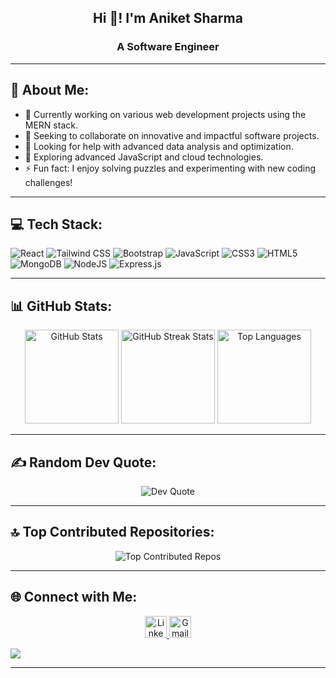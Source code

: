 <h2 align="center">Hi 👋! I'm Aniket Sharma</h2>
<h3 align="center">A Software Engineer</h3>

---

## 💫 About Me:
- 🔭 Currently working on various web development projects using the MERN stack.
- 👯 Seeking to collaborate on innovative and impactful software projects.
- 🤝 Looking for help with advanced data analysis and optimization.
- 🌱 Exploring advanced JavaScript and cloud technologies.
- ⚡ Fun fact: I enjoy solving puzzles and experimenting with new coding challenges!

---

## 💻 Tech Stack:
![React](https://img.shields.io/badge/react-%2320232a.svg?style=for-the-badge&logo=react&logoColor=%2361DAFB)
![Tailwind CSS](https://img.shields.io/badge/tailwindcss-%2338B2AC.svg?style=for-the-badge&logo=tailwind-css&logoColor=white)
![Bootstrap](https://img.shields.io/badge/bootstrap-%238511FA.svg?style=for-the-badge&logo=bootstrap&logoColor=white)
![JavaScript](https://img.shields.io/badge/javascript-%23323330.svg?style=for-the-badge&logo=javascript&logoColor=%23F7DF1E)
![CSS3](https://img.shields.io/badge/css3-%231572B6.svg?style=for-the-badge&logo=css3&logoColor=white)
![HTML5](https://img.shields.io/badge/html5-%23E34F26.svg?style=for-the-badge&logo=html5&logoColor=white)
![MongoDB](https://img.shields.io/badge/mongodb-%2347A248.svg?style=for-the-badge&logo=mongodb&logoColor=white)
![NodeJS](https://img.shields.io/badge/node.js-6DA55F?style=for-the-badge&logo=node.js&logoColor=white)
![Express.js](https://img.shields.io/badge/express.js-%23404d59.svg?style=for-the-badge&logo=express&logoColor=%2361DAFB)

---

## 📊 GitHub Stats:
<div align="center">
  <img src="https://github-readme-stats.vercel.app/api?username=AniketSharma-dev&theme=dark&hide_border=false&include_all_commits=false&count_private=false" height="150" alt="GitHub Stats"/>
  <img src="https://github-readme-streak-stats.herokuapp.com/?user=AniketSharma-dev&theme=dark&hide_border=false" height="150" alt="GitHub Streak Stats"/>
  <img src="https://github-readme-stats.vercel.app/api/top-langs/?username=AniketSharma-dev&theme=dark&hide_border=false&include_all_commits=false&count_private=false&layout=compact" height="150" alt="Top Languages"/>
</div>

---

## ✍️ Random Dev Quote:
<div align="center">
  <img src="https://quotes-github-readme.vercel.app/api?type=horizontal&theme=gruvbox" alt="Dev Quote"/>
</div>

---

## 🔝 Top Contributed Repositories:
<div align="center">
  <img src="https://github-contributor-stats.vercel.app/api?username=AniketSharma-dev&limit=5&theme=dark&combine_all_yearly_contributions=true" alt="Top Contributed Repos"/>
</div>

---

## 🌐 Connect with Me:
<div align="center">
  <a href="https://www.linkedin.com/in/aniketsharma-dev" target="_blank" >
    <img src="https://img.shields.io/badge/LinkedIn-0077B5?style=for-the-badge&logo=linkedin&logoColor=white" height="35" alt="LinkedIn logo" />
  </a>
  <a href="mailto:aniketsharma.xo@gmail.com" target="_blank">
    <img src="https://img.shields.io/badge/Gmail-D14836?style=for-the-badge&logo=gmail&logoColor=white" height="35" alt="Gmail logo" />
  </a>
</div>

[![](https://visitcount.itsvg.in/api?id=AniketSharma-dev&icon=7&color=11)](https://visitcount.itsvg.in)

---
